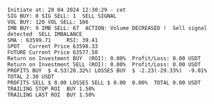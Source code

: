    Initiate at: 20 04 2024 12:30:29 - cet
    SIG BUY: 0 SIG SELL: 1  SELL SIGNAL
    VOL BUY: 120 VOL SELL: 166
    IMB BUY: 9 IMB SELL: 67  ACTION: Volume DECREASED !  Sell signal detected  SELL IMBALANCE
    SMA : 63599.71     RSI: 39.41
    SPOT   Current Price 63598.33
    FUTURE Current Price 63577.50
    Return on Investment BUY  (ROI): 0.00%  Profit/Loss: 0.00 USDT
    Return on Investment SELL (ROI): 0.00%  Profit/Loss: 0.00 USDT
    PROFITS BUY  $ 4.53(20.32%) LOSSES BUY  $ -2.23(-29.33%)  -9.01%  TOTAL 2.30 USDT
    PROFITS SELL $ 0.00 LOSSES SELL $ 0.00  0.00%  TOTAL 0.00 USDT
    TRAILING STOP ROI  BUY 1.50%
    TRAILING LAST ROI  BUY 1.50%
